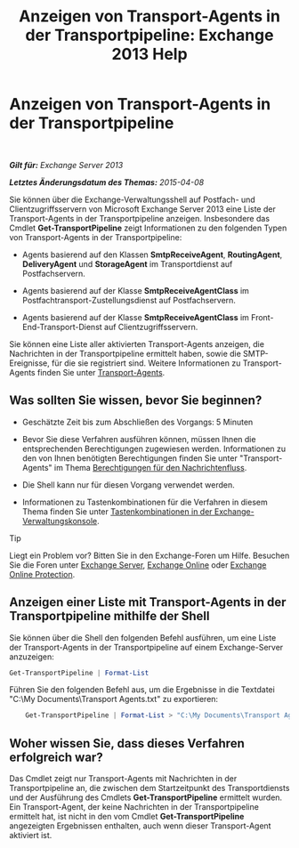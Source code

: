 ﻿---
title: 'Anzeigen von Transport-Agents in der Transportpipeline: Exchange 2013 Help'
TOCTitle: Anzeigen von Transport-Agents in der Transportpipeline
ms:assetid: bd715d8e-7b21-48de-8f68-d425d8506e4c
ms:mtpsurl: https://technet.microsoft.com/de-de/library/Bb124395(v=EXCHG.150)
ms:contentKeyID: 51409332
ms.date: 04/24/2018
mtps_version: v=EXCHG.150
ms.translationtype: HT
---

# Anzeigen von Transport-Agents in der Transportpipeline

 

_**Gilt für:** Exchange Server 2013_

_**Letztes Änderungsdatum des Themas:** 2015-04-08_

Sie können über die Exchange-Verwaltungsshell auf Postfach- und Clientzugriffsservern von Microsoft Exchange Server 2013 eine Liste der Transport-Agents in der Transportpipeline anzeigen. Insbesondere das Cmdlet **Get-TransportPipeline** zeigt Informationen zu den folgenden Typen von Transport-Agents in der Transportpipeline:

  - Agents basierend auf den Klassen **SmtpReceiveAgent**, **RoutingAgent**, **DeliveryAgent** und **StorageAgent** im Transportdienst auf Postfachservern.

  - Agents basierend auf der Klasse **SmtpReceiveAgentClass** im Postfachtransport-Zustellungsdienst auf Postfachservern.

  - Agents basierend auf der Klasse **SmtpReceiveAgentClass** im Front-End-Transport-Dienst auf Clientzugriffsservern.

Sie können eine Liste aller aktivierten Transport-Agents anzeigen, die Nachrichten in der Transportpipeline ermittelt haben, sowie die SMTP-Ereignisse, für die sie registriert sind. Weitere Informationen zu Transport-Agents finden Sie unter [Transport-Agents](transport-agents-exchange-2013-help.md).

## Was sollten Sie wissen, bevor Sie beginnen?

  - Geschätzte Zeit bis zum Abschließen des Vorgangs: 5 Minuten

  - Bevor Sie diese Verfahren ausführen können, müssen Ihnen die entsprechenden Berechtigungen zugewiesen werden. Informationen zu den von Ihnen benötigten Berechtigungen finden Sie unter "Transport-Agents" im Thema [Berechtigungen für den Nachrichtenfluss](mail-flow-permissions-exchange-2013-help.md).

  - Die Shell kann nur für diesen Vorgang verwendet werden.

  - Informationen zu Tastenkombinationen für die Verfahren in diesem Thema finden Sie unter [Tastenkombinationen in der Exchange-Verwaltungskonsole](keyboard-shortcuts-in-the-exchange-admin-center-exchange-online-protection-help.md).


> [!TIP]
> Liegt ein Problem vor? Bitten Sie in den Exchange-Foren um Hilfe. Besuchen Sie die Foren unter <A href="https://go.microsoft.com/fwlink/p/?linkid=60612">Exchange Server</A>, <A href="https://go.microsoft.com/fwlink/p/?linkid=267542">Exchange Online</A> oder <A href="https://go.microsoft.com/fwlink/p/?linkid=285351">Exchange Online Protection</A>.



## Anzeigen einer Liste mit Transport-Agents in der Transportpipeline mithilfe der Shell

Sie können über die Shell den folgenden Befehl ausführen, um eine Liste der Transport-Agents in der Transportpipeline auf einem Exchange-Server anzuzeigen:

```powershell
Get-TransportPipeline | Format-List
```

Führen Sie den folgenden Befehl aus, um die Ergebnisse in die Textdatei "C:\\My Documents\\Transport Agents.txt" zu exportieren:

```powershell
    Get-TransportPipeline | Format-List > "C:\My Documents\Transport Agents.txt"
```

## Woher wissen Sie, dass dieses Verfahren erfolgreich war?

Das Cmdlet zeigt nur Transport-Agents mit Nachrichten in der Transportpipeline an, die zwischen dem Startzeitpunkt des Transportdiensts und der Ausführung des Cmdlets **Get-TransportPipeline** ermittelt wurden. Ein Transport-Agent, der keine Nachrichten in der Transportpipeline ermittelt hat, ist nicht in den vom Cmdlet **Get-TransportPipeline** angezeigten Ergebnissen enthalten, auch wenn dieser Transport-Agent aktiviert ist.

